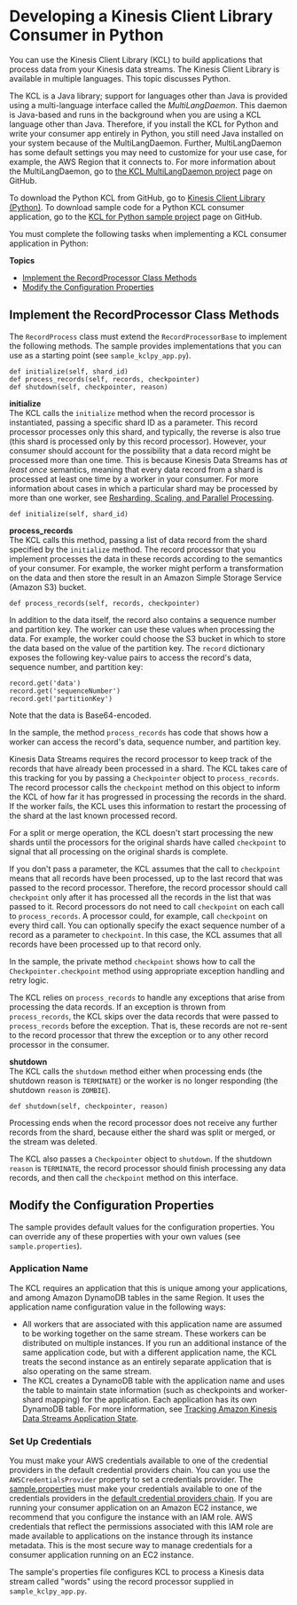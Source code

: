 # Developing a Kinesis Client Library Consumer in Python<a name="kinesis-record-processor-implementation-app-py"></a>

You can use the Kinesis Client Library \(KCL\) to build applications that process data from your Kinesis data streams\. The Kinesis Client Library is available in multiple languages\. This topic discusses Python\.

The KCL is a Java library; support for languages other than Java is provided using a multi\-language interface called the *MultiLangDaemon*\. This daemon is Java\-based and runs in the background when you are using a KCL language other than Java\. Therefore, if you install the KCL for Python and write your consumer app entirely in Python, you still need Java installed on your system because of the MultiLangDaemon\. Further, MultiLangDaemon has some default settings you may need to customize for your use case, for example, the AWS Region that it connects to\. For more information about the MultiLangDaemon, go to [the KCL MultiLangDaemon project](https://github.com/awslabs/amazon-kinesis-client/tree/master/src/main/java/com/amazonaws/services/kinesis/multilang) page on GitHub\.

To download the Python KCL from GitHub, go to [Kinesis Client Library \(Python\)](https://github.com/awslabs/amazon-kinesis-client-python)\. To download sample code for a Python KCL consumer application, go to the [KCL for Python sample project](https://github.com/awslabs/amazon-kinesis-client-python/tree/master/samples) page on GitHub\.

You must complete the following tasks when implementing a KCL consumer application in Python:

**Topics**
+ [Implement the RecordProcessor Class Methods](#kinesis-record-processor-implementation-interface-py)
+ [Modify the Configuration Properties](#kinesis-record-processor-initialization-py)

## Implement the RecordProcessor Class Methods<a name="kinesis-record-processor-implementation-interface-py"></a>

The `RecordProcess` class must extend the `RecordProcessorBase` to implement the following methods\. The sample provides implementations that you can use as a starting point \(see `sample_kclpy_app.py`\)\.

```
def initialize(self, shard_id)
def process_records(self, records, checkpointer)
def shutdown(self, checkpointer, reason)
```

**initialize**  
 The KCL calls the `initialize` method when the record processor is instantiated, passing a specific shard ID as a parameter\. This record processor processes only this shard, and typically, the reverse is also true \(this shard is processed only by this record processor\)\. However, your consumer should account for the possibility that a data record might be processed more than one time\. This is because Kinesis Data Streams has *at least once* semantics, meaning that every data record from a shard is processed at least one time by a worker in your consumer\. For more information about cases in which a particular shard may be processed by more than one worker, see [Resharding, Scaling, and Parallel Processing](kinesis-record-processor-scaling.md)\.

```
def initialize(self, shard_id)
```

**process\_records**  
 The KCL calls this method, passing a list of data record from the shard specified by the `initialize` method\. The record processor that you implement processes the data in these records according to the semantics of your consumer\. For example, the worker might perform a transformation on the data and then store the result in an Amazon Simple Storage Service \(Amazon S3\) bucket\.

```
def process_records(self, records, checkpointer) 
```

In addition to the data itself, the record also contains a sequence number and partition key\. The worker can use these values when processing the data\. For example, the worker could choose the S3 bucket in which to store the data based on the value of the partition key\. The `record` dictionary exposes the following key\-value pairs to access the record's data, sequence number, and partition key:

```
record.get('data')
record.get('sequenceNumber')
record.get('partitionKey')
```

Note that the data is Base64\-encoded\.

In the sample, the method `process_records` has code that shows how a worker can access the record's data, sequence number, and partition key\.

Kinesis Data Streams requires the record processor to keep track of the records that have already been processed in a shard\. The KCL takes care of this tracking for you by passing a `Checkpointer` object to `process_records`\. The record processor calls the `checkpoint` method on this object to inform the KCL of how far it has progressed in processing the records in the shard\. If the worker fails, the KCL uses this information to restart the processing of the shard at the last known processed record\.

For a split or merge operation, the KCL doesn't start processing the new shards until the processors for the original shards have called `checkpoint` to signal that all processing on the original shards is complete\.

If you don't pass a parameter, the KCL assumes that the call to `checkpoint` means that all records have been processed, up to the last record that was passed to the record processor\. Therefore, the record processor should call `checkpoint` only after it has processed all the records in the list that was passed to it\. Record processors do not need to call `checkpoint` on each call to `process_records`\. A processor could, for example, call `checkpoint` on every third call\. You can optionally specify the exact sequence number of a record as a parameter to `checkpoint`\. In this case, the KCL assumes that all records have been processed up to that record only\.

In the sample, the private method `checkpoint` shows how to call the `Checkpointer.checkpoint` method using appropriate exception handling and retry logic\.

The KCL relies on `process_records` to handle any exceptions that arise from processing the data records\. If an exception is thrown from `process_records`, the KCL skips over the data records that were passed to `process_records` before the exception\. That is, these records are not re\-sent to the record processor that threw the exception or to any other record processor in the consumer\.

**shutdown**  
 The KCL calls the `shutdown` method either when processing ends \(the shutdown reason is `TERMINATE`\) or the worker is no longer responding \(the shutdown `reason` is `ZOMBIE`\)\.

```
def shutdown(self, checkpointer, reason)
```

Processing ends when the record processor does not receive any further records from the shard, because either the shard was split or merged, or the stream was deleted\.

 The KCL also passes a `Checkpointer` object to `shutdown`\. If the shutdown `reason` is `TERMINATE`, the record processor should finish processing any data records, and then call the `checkpoint` method on this interface\.

## Modify the Configuration Properties<a name="kinesis-record-processor-initialization-py"></a>

The sample provides default values for the configuration properties\. You can override any of these properties with your own values \(see `sample.properties`\)\.

### Application Name<a name="kinesis-record-processor-application-name-py"></a>

The KCL requires an application that this is unique among your applications, and among Amazon DynamoDB tables in the same Region\. It uses the application name configuration value in the following ways:
+ All workers that are associated with this application name are assumed to be working together on the same stream\. These workers can be distributed on multiple instances\. If you run an additional instance of the same application code, but with a different application name, the KCL treats the second instance as an entirely separate application that is also operating on the same stream\.
+ The KCL creates a DynamoDB table with the application name and uses the table to maintain state information \(such as checkpoints and worker\-shard mapping\) for the application\. Each application has its own DynamoDB table\. For more information, see [Tracking Amazon Kinesis Data Streams Application State](kinesis-record-processor-ddb.md)\.

### Set Up Credentials<a name="kinesis-record-processor-creds-py"></a>

You must make your AWS credentials available to one of the credential providers in the default credential providers chain\. You can you use the `AWSCredentialsProvider` property to set a credentials provider\. The [sample\.properties](https://github.com/awslabs/amazon-kinesis-client-python/blob/master/samples/sample.properties) must make your credentials available to one of the credentials providers in the [default credential providers chain](http://docs.aws.amazon.com/AWSJavaSDK/latest/javadoc/com/amazonaws/auth/DefaultAWSCredentialsProviderChain.html)\. If you are running your consumer application on an Amazon EC2 instance, we recommend that you configure the instance with an IAM role\. AWS credentials that reflect the permissions associated with this IAM role are made available to applications on the instance through its instance metadata\. This is the most secure way to manage credentials for a consumer application running on an EC2 instance\.

The sample's properties file configures KCL to process a Kinesis data stream called "words" using the record processor supplied in `sample_kclpy_app.py`\. 
